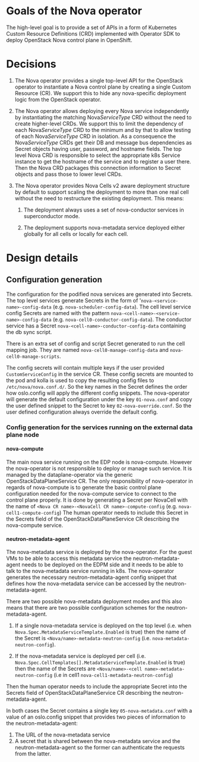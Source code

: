 # Goals of the Nova operator

The high-level goal is to provide a set of APIs in a form of Kubernetes Custom
Resource Definitions (CRD) implemented with Operator SDK to deploy OpenStack
Nova control plane in OpenShift.

# Decisions

1. The Nova operator provides a single top-level API for the OpenStack
operator to instantiate a Nova control plane by creating a single Custom
Resource (CR). We support this to hide any nova-specific deployment logic from
the OpenStack operator.

2. The Nova operator allows deploying every Nova service independently by
instantiating the matching Nova*ServiceType* CRD without the need to create
higher-level CRDs. We support this to limit the dependency of each
Nova*ServiceType* CRD to the minimum and by that to allow testing of each
Nova*ServiceType* CRD in isolation. As a consequence the Nova*ServiceType* CRDs
get their DB and message bus dependencies as Secret objects having user,
password, and hostname fields. The top level Nova CRD is responsible to select
the appropriate k8s Service instance to get the hostname of the service and to
register a user there. Then the Nova CRD packages this connection information
to Secret objects and pass those to lower level CRDs.

3. The Nova operator provides Nova Cells v2 aware deployment structure by
default to support scaling the deployment to more than one real cell without
the need to restructure the existing deployment. This means:

    1. The deployment always uses a set of nova-conductor services in
    superconductor mode.

    2. The deployment supports nova-metadata service deployed either globally
    for all cells or locally for each cell.

# Design details

## Configuration generation
The configuration for the podified nova services are generated into Secrets.
The top level services generate Secrets in the form of
'`nova-<service-name>-config-data` (e.g. `nova-scheduler-config-data`). The
cell level service config Secrets are named with the pattern
`nova-<cell-name>-<service-name>-config-data` (e.g.
`nova-cell0-conductor-config-data`). The conductor service has a Secret
`nova-<cell-name>-conductor-config-data` containing the db sync script.

There is an extra set of config and script Secret generated to run the cell
mapping job. They are named `nova-cell0-manage-config-data` and
`nova-cell0-manage-scripts`.

The config secrets will contain multiple keys if the user provided
`CustomServiceConfig` in the service CR. These config secrets are mounted to
the pod and kolla is used to copy the resulting config files to
`/etc/nova/nova.conf.d/`. So the key names in the Secret defines the order how
oslo.config will apply the different config snippets. The nova-operator will
generate the default configuration under the key `01-nova.conf` and copy the
user defined snippet to the Secret to key `02-nova-override.conf`. So the user
defined configuration always override the default config.

### Config generation for the services running on the external data plane node

#### nova-compute
The main nova service running on the EDP node is nova-compute. However the
nova-operator is not responsible to deploy or manage such service. It is
managed by the dataplane-operator via the generic OpenStackDataPlaneService CR.
The only responsibility of nova-operator in regards of nova-compute is to
generate the basic control plane configuration needed for the nova-compute
service to connect to the control plane properly. It is done by generating a
Secret per NovaCell with the name of
`<Nova CR name>-<NovaCell CR name>-compute-config` (e.g.
`nova-cell1-compute-config`) The human operator needs to include this Secret
in the Secrets field of the OpenStackDataPlaneService CR describing the
nova-compute service.

#### neutron-metadata-agent
The nova-metadata service is deployed by the nova-operator. For the guest VMs
to be able to access this metadata service the neutron-metadata-agent needs to
be deployed on the EDPM side and it needs to be able to talk to the
nova-metadata service running in k8s. The nova-operator generates the
necessary neutron-metadata-agent config snippet that defines how the
nova-metadata service can be accessed by the neutron-metadata-agent.

There are two possible nova-metadata deployment modes and this also means that
there are two possible configuration schemes for the neutron-metadata-agent.

1. If a single nova-metadata service is deployed on the top level (i.e. when
`Nova.Spec.MetadataServiceTemplate.Enabled` is true) then the name of the
Secret is `<Nova/name>-metadata-neutron-config` (i.e.
`nova-metadata-neutron-config`).

2. If the nova-metadata service is deployed per cell
(i.e. `Nova.Spec.CellTemplates[].MetadataServiceTemplate.Enabled` is true) then
the name of the Secrets are `<Nova/name>-<cell name>-metadata-neutron-config`
(i.e in cell1 `nova-cell1-metadata-neutron-config`)

Then the human operator needs to include the appropriate Secret into the
Secrets field of OpenStackDataPlaneService CR describing the
neutron-metadata-agent.

In both cases the Secret contains a single key `05-nova-metadata.conf` with a
value of an oslo.config snippet that provides two pieces of information to
the neutron-metadata-agent:
1. The URL of the nova-metadata service
2. A secret that is shared between the nova-metadata service and the
neutron-metadata-agent so the former can authenticate the requests from the
latter.
